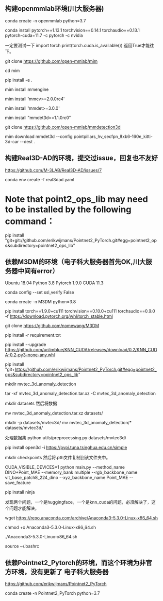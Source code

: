 
## 构建openmmlab环境(川大服务器)

conda create -n openmmlab python=3.7

conda install pytorch==1.13.1 torchvision==0.14.1 torchaudio==0.13.1 pytorch-cuda=11.7 -c pytorch -c nvidia

一定要测试一下
import torch
print(torch.cuda.is_available())
返回True才能往下。

git clone https://github.com/open-mmlab/mim

cd mim

pip install -e .

mim install mmengine

mim install 'mmcv>=2.0.0rc4'

mim install 'mmdet>=3.0.0'

mim install "mmdet3d>=1.1.0rc0"

git clone https://github.com/open-mmlab/mmdetection3d

mim download mmdet3d --config pointpillars_hv_secfpn_8xb6-160e_kitti-3d-car --dest .

## 构建Real3D-AD的环境，提交过issue，回复也不友好
https://github.com/M-3LAB/Real3D-AD/issues/7

conda env create -f real3dad.yaml
# Note that point2_ops_lib may need to be installed by the following command：
pip install "git+git://github.com/erikwijmans/Pointnet2_PyTorch.git#egg=pointnet2_ops&subdirectory=pointnet2_ops_lib"

## 依赖M3DM的环境（电子科大服务器首先OK,川大服务器中间有error）
Ubuntu 18.04
Python 3.8
Pytorch 1.9.0
CUDA 11.3

conda config --set ssl_verify False

conda create -n M3DM python=3.8

pip install torch==1.9.0+cu111 torchvision==0.10.0+cu111 torchaudio==0.9.0 -f https://download.pytorch.org/whl/torch_stable.html

git clone https://github.com/nomewang/M3DM

pip install -r requirement.txt

pip install --upgrade https://github.com/unlimblue/KNN_CUDA/releases/download/0.2/KNN_CUDA-0.2-py3-none-any.whl

pip install "git+https://github.com/erikwijmans/Pointnet2_PyTorch.git#egg=pointnet2_ops&subdirectory=pointnet2_ops_lib"

mkdir mvtec_3d_anomaly_detection

tar -xf mvtec_3d_anomaly_detection.tar.xz -C mvtec_3d_anomaly_detection

mkdir datasets
然后将数据

mv mvtec_3d_anomaly_detection.tar.xz datasets/

mkdir -p datasets/mvtec3d/
mv mvtec_3d_anomaly_detection/* datasets/mvtec3d/

处理数据集
python utils/preprocessing.py datasets/mvtec3d/


pip install open3d -i https://pypi.tuna.tsinghua.edu.cn/simple

mkdir checkpoints
然后将.pth文件复制到该文件夹中。

CUDA_VISIBLE_DEVICES=1 python main.py --method_name DINO+Point_MAE --memory_bank multiple --rgb_backbone_name vit_base_patch8_224_dino --xyz_backbone_name Point_MAE --save_feature 

pip install ninja

发现两个问题，一个是huggingface，一个是knn_cuda的问题，必须解决了，这个问题才能解决。

wget https://repo.anaconda.com/archive/Anaconda3-5.3.0-Linux-x86_64.sh


chmod +x Anaconda3-5.3.0-Linux-x86_64.sh

./Anaconda3-5.3.0-Linux-x86_64.sh

source ~/.bashrc

## 依赖Pointnet2_Pytorch的环境，而这个环境为非官方环境，没有更新了 电子科大服务器
https://github.com/erikwijmans/Pointnet2_PyTorch

conda create -n Pointnet2_PyTorch python=3.7

